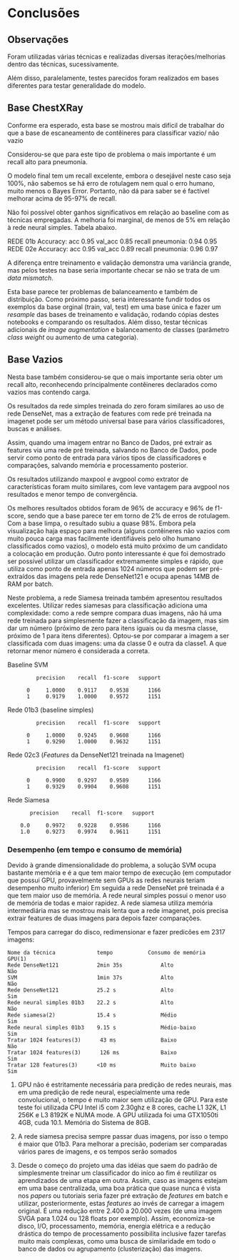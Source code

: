 # Conclusões

## Observações

Foram utilizadas várias técnicas e realizadas diversas iterações/melhorias dentro das técnicas, sucessivamente.

Além disso, paralelamente, testes parecidos foram realizados em bases diferentes para testar generalidade do modelo.


## Base ChestXRay

Conforme era esperado, esta base se mostrou mais difícil de trabalhar do que a base de escaneamento de 
contêineres para classificar vazio/ não vazio

Considerou-se que para este tipo de problema o mais importante é um recall alto para pneumonia.

O modelo final tem um recall excelente, embora o desejável neste caso seja 100%, não sabemos se há
erro de rotulagem nem qual o erro humano, muito menos o Bayes Error. Portanto, não dá para saber se 
é factível melhorar acima de 95-97% de recall. 

Não foi possível obter ganhos significativos em relação ao baseline com as técnicas empregadas. 
A melhoria foi marginal, de menos de 5% em relação à rede neural simples. Tabela abaixo.

REDE 01b
Accuracy:           acc 0.95 val_acc 0.85
recall pneumonia:       0.94         0.95
REDE 02e
Accuracy:           acc 0.95 val_acc 0.89
recall pneumonia:       0.96         0.97

A diferença entre treinamento e validação demonstra uma variância grande, mas pelos testes na base seria importante checar
se não se trata de um  *data mismatch*. 

Esta base parece ter problemas de balanceamento e também de distribuição. Como
próximo passo, seria interessante fundir todos os exemplos da base orginal (train, val, test) em uma base única e fazer um
*resample* das bases de treinamento e validação, rodando cópias destes notebooks e comparando os resultados. Além disso,
testar técnicas adicionais de *image augmentation* e balanceamento de classes (parâmetro *class weight* ou aumento de uma
categoria).


## Base Vazios


Nesta base também considerou-se que o mais importante seria obter um recall alto, reconhecendo principalmente
contêineres declarados como vazios mas contendo carga. 

Os resultados da rede simples treinada do zero foram similares ao uso de rede DenseNet, 
mas a extração de features com rede pré treinada na imagenet pode ser um método universal
 base para vários classificadores, buscas e análises.
 
Assim, quando uma imagem entrar no Banco de Dados, pré extrair as features via uma rede pré treinada,
 salvando no Banco de Dados, pode servir como ponto de entrada para vários tipos de classificadores e 
 comparações, salvando memória e processamento posterior.
 
Os resultados utilizando maxpool e avgpool como extrator de características foram muito similares, com
leve vantagem para avgpool nos resultados e menor tempo de convergência. 

Os melhores resultados obtidos foram de 96% de accuracy e 96% de f1-score, sendo que a base parece ter 
em torno de 2% de erros de rotulagem. Com a base limpa, o resultado subiu a quase 98%.
Embora pela visualização haja espaço para melhora (alguns contêineres não vazios com muito pouca carga
mas facilmente identifiáveis pelo olho humano classificados como vazios), o modelo está muito próximo de um
candidato a colocação em produção. Outro ponto interessante é que foi demostrado ser possível utilizar
um classificador extremamente simples e rápido, que utiliza como ponto de entrada apenas 1024 números que
podem ser pré-extraídos das imagens pela rede DenseNet121 e ocupa apenas 14MB de RAM por batch. 


Neste problema, a rede Siamesa treinada também apresentou resultados excelentes. Utilizar redes siamesas para 
classificação adiciona uma complexidade: como a rede sempre compara duas imagens, não há uma rede treinada para
simplesmente fazer a classificação da imagem, mas sim dar um número (próximo de zero para itens iguais ou 
da mesma classe, próximo de 1 para itens diferentes). Optou-se por comparar a imagem a ser classificada com
duas imagens: uma da classe 0 e outra da classe1. A que retornar menor número é considerada a correta.


Baseline SVM

             precision    recall  f1-score   support

          0     1.0000    0.9117    0.9538      1166
          1     0.9179    1.0000    0.9572      1151

Rede 01b3 (baseline simples)

             precision    recall  f1-score   support

          0     1.0000    0.9245    0.9608      1166
          1     0.9290    1.0000    0.9632      1151

Rede 02c3 (*Features* da DenseNet121 treinada na Imagenet)

             precision    recall  f1-score   support

          0     0.9900    0.9297    0.9589      1166
          1     0.9329    0.9904    0.9608      1151

Rede Siamesa 

           precision    recall  f1-score   support

        0.0     0.9972    0.9228    0.9586      1166
        1.0     0.9273    0.9974    0.9611      1151

 



### Desempenho (em tempo e consumo de memória)

Devido à grande dimensionalidade do problema, a solução SVM ocupa bastante memória e é a que tem maior tempo de 
execução (em computador que possui GPU, provavelmente sem GPUs as redes neurais teriam desempenho muito inferior)
 Em seguida a rede DenseNet pré treinada é a que tem maior uso de memória. A rede neural simples possui o menor uso de
 memória de todas e maior rapidez. A rede siamesa utiliza memória intermediária mas se mostrou mais lenta que a rede imagenet,
 pois precisa extrair features de duas imagens para depois fazer comparações.
 
 
 Tempos para carregar do disco, redimensionar e fazer predicões em 2317 imagens:
 
    Nome da técnica             tempo           Consumo de memória          GPU(1) 
    Rede DenseNet121            2min 35s            Alto                    Não
    SVM                         1min 37s            Alto                    Não
    Rede DenseNet121            25.2 s              Alto                    Sim
    Rede neural simples 01b3    22.2 s              Alto                    Não
    Rede siamesa(2)             15.4 s              Médio                   Sim
    Rede neural simples 01b3    9.15 s              Médio-baixo             Sim
    Tratar 1024 features(3)      43 ms              Baixo                   Não
    Tratar 1024 features(3)      126 ms             Baixo                   Sim
    Tratar 128 features(3)      <10 ms              Muito baixo             Sim

1. GPU não é estritamente necessária para predição de redes neurais, mas em uma predição de rede neural,
 especialmente uma rede convolucional, o tempo é muito maior sem utilização de GPU. Para este teste foi utilizada
 CPU Intel i5 com 2.30ghz e 8 cores, cache L1 32K, L1 256K e L3 8192K e NUMA mode. A GPU utilizada foi uma GTX1050ti 4GB,
 cuda 10.1. Memória do Sistema de 8GB. 
 
2. A rede siamesa precisa sempre passar duas imagens, por isso o tempo é maior que 01b3. Para melhorar a precisão,
poderiam ser comparadas vários pares de imagens, e os tempos serão somados

3. Desde o começo do projeto uma das idéias que saem do padrão de simplesmente treinar um classificador do iníco ao 
fim é reutilizar os aprendizados de uma etapa em outra. Assim, caso as imagens estejam em uma base centralizada,
uma boa prática que quase nunca é vista nos *papers* ou tutoriais seria fazer pré extração de *features* em batch e utilizar,
posteriormente, estas *features* ao invés de carregar a imagem original. É uma redução entre 2.400 a 20.000 vezes (de 
uma imagem SVGA para 1.024 ou 128 floats por exemplo). Assim, economiza-se disco, I/O, processamento, memória, 
energia elétrica e a redução drástica do tempo de processamento possibilita inclusive fazer tarefas 
muito mais complexas, como uma busca de similaridade em todo o banco de dados ou agrupamento
(clusterização) das imagens.
